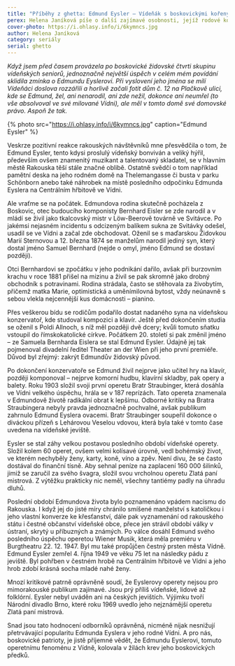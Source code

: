```yaml
---
title: "Příběhy z ghetta: Edmund Eysler – Vídeňák s boskovickými kořeny"
perex: Helena Janíková píše o další zajímavé osobnosti, jejíž rodové kořeny vedou do boskovického ghetta. Tentokrát je to proslulý vídeňský bonviván a především talentovaný skladatel Edmund Eysler.
cover-photo: https://i.ohlasy.info/i/6kymncs.jpg
author: Helena Janíková
category: seriály
serial: ghetto
---
```


*Když jsem před časem provázela po boskovické židovské čtvrti skupinu vídeňských seniorů, jednoznačně největší úspěch v celém mém povídání sklidila zmínka o Edmundu Eyslerovi. Při vyslovení jeho jména se milí Vídeňáci doslova rozzářili a horlivě začali fotit dům č. 12 na Plačkově ulici, kde se Edmund, žel, ani nenarodil, ani zde nežil, dokonce ani neumřel (to vše absolvoval ve své milované Vídni), ale měl v tomto domě své domovské právo. Aspoň že tak.*

{% photo src="https://i.ohlasy.info/i/6kymncs.jpg" caption="Edmund Eysler" %}

Veskrze pozitivní reakce rakouských návštěvníků mne přesvědčila o tom, že Edmund Eysler, tento kdysi proslulý vídeňský bonviván a veliký hýřil, především ovšem znamenitý muzikant a talentovaný skladatel, se v hlavním městě Rakouska těší stále značné oblibě. Ostatně svědčí o tom například pamětní deska na jeho rodném domě na Thelemangasse či busta v parku Schönborn anebo také náhrobek na místě posledního odpočinku Edmunda Eyslera na Centrálním hřbitově ve Vídni.

Ale vraťme se na počátek. Edmundova rodina skutečně pocházela z Boskovic, otec budoucího komponisty Bernhard Eisler se zde narodil a v mládí se živil jako tkalcovský mistr v Löw-Beerově továrně ve Svitávce. Po jakémsi nejasném incidentu s odcizeným balíkem sukna ze Svitávky odešel, usadil se ve Vídni a začal zde obchodovat. Oženil se s maďarskou Židovkou Marií Sternovou a 12. března 1874 se manželům narodil jediný syn, který dostal jméno Samuel Bernhard (nejde o omyl, jméno Edmund se dostaví později). 

Otci Bernhardovi se zpočátku v jeho podnikání dařilo, avšak při burzovním krachu v roce 1881 přišel na mizinu a živil se pak skromně jako drobný obchodník s potravinami. Rodina strádala, často se stěhovala za živobytím, přičemž matka Marie, optimistická a uměnímilovná bytost, vždy neúnavně s sebou vlekla nejcennější kus domácnosti – pianino.

Přes veškerou bídu se rodičům podařilo dostat nadaného syna na vídeňskou konzervatoř, kde studoval kompozici a klavír. Ještě před dokončením studia se oženil s Poldi Allnoch, s níž měl později dvě dcery; kvůli tomuto sňatku vstoupil do římskokatolické církve. Počátkem 20. století si pak změnil jméno – ze Samuela Bernharda Eislera se stal Edmund Eysler. Údajně jej tak pojmenoval divadelní ředitel Theater an der Wien při jeho první premiéře. Důvod byl zřejmý: zakrýt Edmundův židovský původ.

Po dokončení konzervatoře se Edmund živil nejprve jako učitel hry na klavír, později komponoval – nejprve komorní hudbu, klavírní skladby, pak opery a balety. Roku 1903 složil svoji první operetu Bratr Straubinger, která dosáhla ve Vídni velkého úspěchu, hrála se v 187 reprízách. Tato opereta znamenala v Edmundově životě radikální obrat k lepšímu. Odborné kritiky na Bratra Straubingera nebyly pravda jednoznačně pochvalné, avšak publikum zahrnulo Edmund Eyslera ovacemi. Bratr Straubinger soupeřil dokonce o diváckou přízeň s Lehárovou Veselou vdovou, která byla také v tomto čase uvedena na vídeňské jeviště.

Eysler se stal záhy velkou postavou posledního období vídeňské operety. Složil kolem 60 operet, ovšem velmi kolísavé úrovně, vedl bohémský život, ve kterém nechyběly ženy, karty, koně, víno a zpěv. Není divu, že se často dostával do finanční tísně. Aby sehnal peníze na zaplacení 160 000 šilinků, jimiž se zaručil za svého švagra, složil svou vrcholnou operetu Zlatá paní mistrová. Z výtěžku prakticky nic neměl, všechny tantiémy padly na úhradu dluhů.

Poslední období Edmundova života bylo poznamenáno vpádem nacismu do Rakouska. I když jej do jisté míry chránilo smíšené manželství s katoličkou i jeho vlastní konverze ke křesťanství, dále pak vyznamenání od rakouského státu i čestné občanství vídeňské obce, přece jen strávil období války v ústraní, skrytý u příbuzných a známých. Po válce dosáhl Edmund svého posledního úspěchu operetou Wiener Musik, která měla premiéru v Burgtheatru 22. 12. 1947. Byl mu také propůjčen čestný prsten města Vídně. Edmund Eysler zemřel 4. října 1949 ve věku 75 let na následky pádu z jeviště. Byl pohřben v čestném hrobě na Centrálním hřbitově ve Vídni a jeho hrob zdobí krásná socha mladé nahé ženy.

Mnozí kritikové patrně oprávněně soudí, že Eyslerovy operety nejsou pro mimorakouské publikum zajímavé. Jsou prý příliš vídeňské, lidové až folklórní. Eysler nebyl uváděn ani na českých jevištích. Výjimku tvoří Národní divadlo Brno, které roku 1969 uvedlo jeho nejznámější operetu Zlatá paní mistrová.

Snad jsou tato hodnocení odborníků oprávněná, nicméně nijak nesnižují přetrvávající popularitu Edmunda Eyslera v jeho rodné Vídni. A pro nás, boskovické patrioty, je jistě příjemné vědět, že Edmundu Eyslerovi, tomuto operetnímu fenoménu z Vídně, kolovala v žilách krev jeho boskovických předků.
